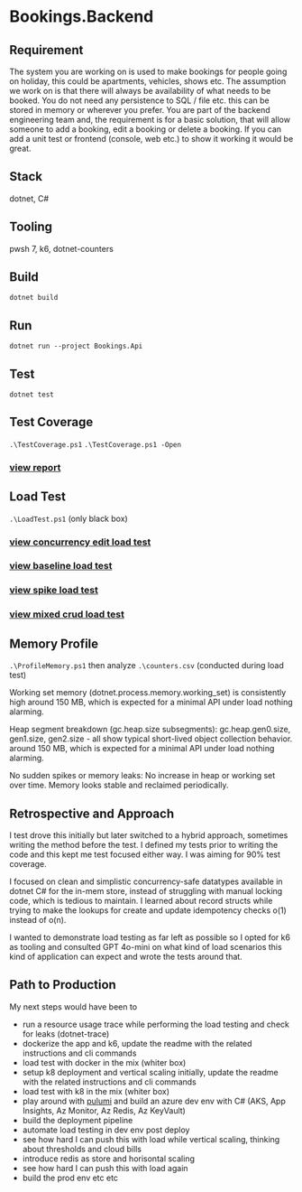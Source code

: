 # Bookings.Backend
## Requirement
The system you are working on is used to make bookings for people going on holiday, this could be
apartments, vehicles, shows etc. The assumption we work on is that there will always be availability of
what needs to be booked. You do not need any persistence to SQL / file etc. this can be stored in
memory or wherever you prefer. You are part of the backend engineering team and, the requirement is
for a basic solution, that will allow someone to add a booking, edit a booking or delete a booking. If you
can add a unit test or frontend (console, web etc.) to show it working it would be great.

## Stack
dotnet, C#

## Tooling
pwsh 7, k6, dotnet-counters

## Build
`dotnet build`

## Run
`dotnet run --project Bookings.Api`

## Test
`dotnet test`

## Test Coverage
`.\TestCoverage.ps1`
`.\TestCoverage.ps1 -Open`
### [view report](https://pierregeldenhuys.github.io/Bookings.Backend/)

## Load Test
`.\LoadTest.ps1`
(only black box)
### [view concurrency edit load test](https://pierregeldenhuys.github.io/Bookings.Backend/Concurrent_Edit_Test.html)
### [view baseline load test](https://pierregeldenhuys.github.io/Bookings.Backend/Baseline_Load_Test.html)
### [view spike load test](https://pierregeldenhuys.github.io/Bookings.Backend/Spike_Load_Test.html)
### [view mixed crud load test](https://pierregeldenhuys.github.io/Bookings.Backend/Mixed_CRUD_Load_Test.html)

## Memory Profile
`.\ProfileMemory.ps1` then analyze `.\counters.csv`
(conducted during load test)

Working set memory (dotnet.process.memory.working_set) is consistently high
around 150 MB, which is expected for a minimal API under load nothing alarming.

Heap segment breakdown (gc.heap.size subsegments):
gc.heap.gen0.size, gen1.size, gen2.size - all show typical short-lived object collection behavior.
around 150 MB, which is expected for a minimal API under load nothing alarming.

No sudden spikes or memory leaks:
No increase in heap or working set over time.
Memory looks stable and reclaimed periodically.

## Retrospective and Approach
I test drove this initially but later switched to a hybrid approach, sometimes writing the method before the test. 
I defined my tests prior to writing the code and this kept me test focused either way.
I was aiming for 90% test coverage.

I focused on clean and simplistic concurrency-safe datatypes available in dotnet C# for the in-mem store, instead of struggling with manual locking code, which is tedious to maintain.
I learned about record structs while trying to make the lookups for create and update idempotency checks o(1) instead of o(n).

I wanted to demonstrate load testing as far left as possible so I opted for k6 as tooling and consulted GPT 4o-mini on what kind of load scenarios this kind of application can expect and wrote the tests around that.

## Path to Production
My next steps would have been to 
- run a resource usage trace while performing the load testing and check for leaks (dotnet-trace)
- dockerize the app and k6, update the readme with the related instructions and cli commands
- load test with docker in the mix (whiter box)
- setup k8 deployment and vertical scaling initially, update the readme with the related instructions and cli commands
- load test with k8 in the mix (whiter box)
- play around with [pulumi](https://www.pulumi.com/) and build an azure dev env with C# (AKS, App Insights, Az Monitor, Az Redis, Az KeyVault)
- build the deployment pipeline
- automate load testing in dev env post deploy
- see how hard I can push this with load while vertical scaling, thinking about thresholds and cloud bills
- introduce redis as store and horisontal scaling
- see how hard I can push this with load again
- build the prod env etc etc